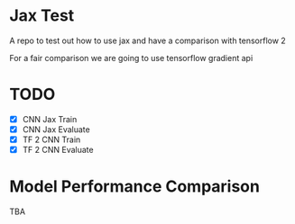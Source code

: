 # Jax Test
A repo to test out how to use jax and have a comparison with tensorflow 2

For a fair comparison we are going to use tensorflow gradient api

# TODO
- [x] CNN Jax Train
- [x] CNN Jax Evaluate
- [x] TF 2 CNN Train
- [x] TF 2 CNN Evaluate

# Model Performance Comparison
TBA